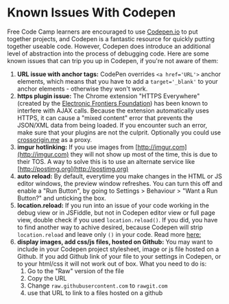 # Known Issues With Codepen

Free Code Camp learners are encouraged to use [Codepen.io](http://www.codepen.io/) to put together projects, and Codepen is a fantastic resource for quickly putting together useable code. However, Codepen does introduce an additional level of abstraction into the process of debugging code. Here are some known issues that can trip you up in Codepen, if you're not aware of them:

1. **URL issue with anchor tags:** CodePen overrides `<a href='URL'>` anchor elements, which means that you have to add a `target='_blank'` to your anchor elements - otherwise they won't work.
2. **https plugin issue:** The Chrome extension "HTTPS Everywhere" (created by the [Electronic Frontiers Foundation](http://www.eff.org/)) has been known to interfere with AJAX calls. Because the extension automatically uses HTTPS, it can cause a "mixed content" error that prevents the JSON/XML data from being loaded. If you encounter such an error, make sure that your plugins are not the culprit. Optionally you could use [crossorigin.me](http://crossorigin.me) as a proxy.
3. **imgur hotlinking:** If you use images from [http://imgur.com](http://imgur.com) they will not show up most of the time, this is due to their TOS. A way to solve this is to use an alternate service like [http://postimg.org](http://postimg.org)
4. **auto reload:** By default, everytime you make changes in the HTML or JS editor windows, the preview window refreshes. You can turn this off and enable a "Run Button", by going to Settings > Behaviour > "Want a Run Button?" and unticking the box.
5. **location.reload:** If you run into an issue of your code working in the debug view or in JSFiddle, but not in Codepen editor view or full page view, double check if you used `location.reload()`. If you did, you have to find another way to achive desired, because Codepen will strip `location.reload` and leave only `()` in your code. Read more [here:](https://blog.codepen.io/documentation/editor/things-we-strip/)
6. **display images, add css/js files, hosted on Github:** You may want to include in your Codepen project stylesheet, image or js file hosted on a Github. If you add Github link of your file to your settings in Codepen, or to your html/css it will not work out of box. What you need to do is:
    1. Go to the "Raw" version of the file
    2. Copy the URL
    3. Change `raw.githubusercontent.com` to `rawgit.com`
    4. use that URL to link to a files hosted on a github
